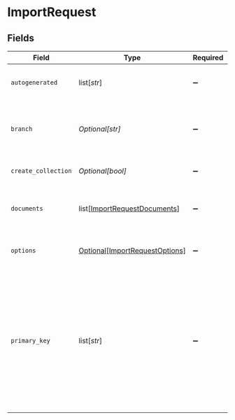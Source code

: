 # ImportRequest


## Fields

| Field                                                                                                                                                                                                              | Type                                                                                                                                                                                                               | Required                                                                                                                                                                                                           | Description                                                                                                                                                                                                        |
| ------------------------------------------------------------------------------------------------------------------------------------------------------------------------------------------------------------------ | ------------------------------------------------------------------------------------------------------------------------------------------------------------------------------------------------------------------ | ------------------------------------------------------------------------------------------------------------------------------------------------------------------------------------------------------------------ | ------------------------------------------------------------------------------------------------------------------------------------------------------------------------------------------------------------------ |
| `autogenerated`                                                                                                                                                                                                    | list[*str*]                                                                                                                                                                                                        | :heavy_minus_sign:                                                                                                                                                                                                 | The list of autogenerated fields of the collection                                                                                                                                                                 |
| `branch`                                                                                                                                                                                                           | *Optional[str]*                                                                                                                                                                                                    | :heavy_minus_sign:                                                                                                                                                                                                 | Optionally specify a database branch name to perform operation on                                                                                                                                                  |
| `create_collection`                                                                                                                                                                                                | *Optional[bool]*                                                                                                                                                                                                   | :heavy_minus_sign:                                                                                                                                                                                                 | Allow to create collection if it doesn't exists                                                                                                                                                                    |
| `documents`                                                                                                                                                                                                        | list[[ImportRequestDocuments](../../models/shared/importrequestdocuments.md)]                                                                                                                                      | :heavy_minus_sign:                                                                                                                                                                                                 | Array of documents to import. Each document is a JSON object.                                                                                                                                                      |
| `options`                                                                                                                                                                                                          | [Optional[ImportRequestOptions]](../../models/shared/importrequestoptions.md)                                                                                                                                      | :heavy_minus_sign:                                                                                                                                                                                                 | additional options for import requests.                                                                                                                                                                            |
| `primary_key`                                                                                                                                                                                                      | list[*str*]                                                                                                                                                                                                        | :heavy_minus_sign:                                                                                                                                                                                                 | List of fields which constitutes primary key of the collection If not specified and field with name 'id' is present, it's used as a primary key, further if inferred type is UUID, then it's set as autogenerated. |